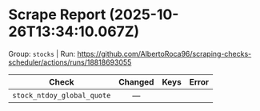 # Scrape Report (2025-10-26T13:34:10.067Z)

Group: `stocks`  |  Run: https://github.com/AlbertoRoca96/scraping-checks-scheduler/actions/runs/18818693055

| Check | Changed | Keys | Error |
|---|:---:|:--|:--|
| `stock_ntdoy_global_quote` | — |  |  |
